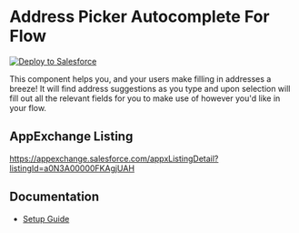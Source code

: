 # Address Picker Autocomplete For Flow

<div>
    <a href="https://githubsfdeploy.herokuapp.com?owner=AllCommerceAI&repo=MapPickerFlow">
        <img alt="Deploy to Salesforce"
        src="https://raw.githubusercontent.com/afawcett/githubsfdeploy/master/deploy.png">
    </a>
</div>

This component helps you, and your users make filling in addresses a breeze! It will find address suggestions as you type and upon selection will fill out all the relevant fields for you to make use of however you'd like in your flow.

## AppExchange Listing
https://appexchange.salesforce.com/appxListingDetail?listingId=a0N3A00000FKAgjUAH

## Documentation
- [Setup Guide](https://salesforce.quip.com/kyF3AzG256XL)
